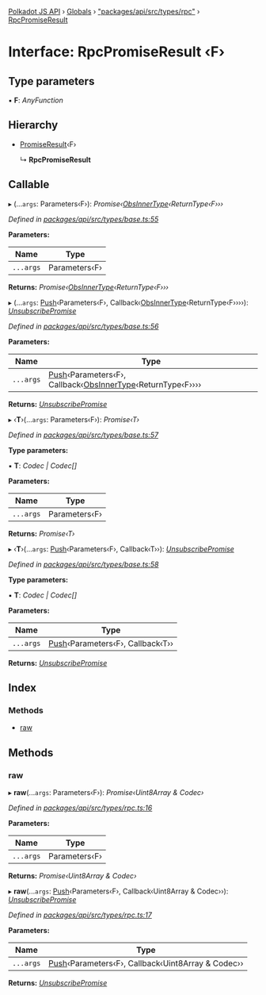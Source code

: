 [Polkadot JS API](../README.md) › [Globals](../globals.md) › ["packages/api/src/types/rpc"](../modules/_packages_api_src_types_rpc_.md) › [RpcPromiseResult](_packages_api_src_types_rpc_.rpcpromiseresult.md)

# Interface: RpcPromiseResult ‹**F**›

## Type parameters

▪ **F**: *AnyFunction*

## Hierarchy

* [PromiseResult](_packages_api_src_types_base_.promiseresult.md)‹F›

  ↳ **RpcPromiseResult**

## Callable

▸ (...`args`: Parameters‹F›): *Promise‹[ObsInnerType](../modules/_packages_api_src_types_base_.md#obsinnertype)‹ReturnType‹F›››*

*Defined in [packages/api/src/types/base.ts:55](https://github.com/polkadot-js/api/blob/e6806ed7f/packages/api/src/types/base.ts#L55)*

**Parameters:**

Name | Type |
------ | ------ |
`...args` | Parameters‹F› |

**Returns:** *Promise‹[ObsInnerType](../modules/_packages_api_src_types_base_.md#obsinnertype)‹ReturnType‹F›››*

▸ (...`args`: [Push](../modules/_packages_api_src_types_base_.md#push)‹Parameters‹F›, Callback‹[ObsInnerType](../modules/_packages_api_src_types_base_.md#obsinnertype)‹ReturnType‹F››››): *[UnsubscribePromise](../modules/_packages_api_src_types_base_.md#unsubscribepromise)*

*Defined in [packages/api/src/types/base.ts:56](https://github.com/polkadot-js/api/blob/e6806ed7f/packages/api/src/types/base.ts#L56)*

**Parameters:**

Name | Type |
------ | ------ |
`...args` | [Push](../modules/_packages_api_src_types_base_.md#push)‹Parameters‹F›, Callback‹[ObsInnerType](../modules/_packages_api_src_types_base_.md#obsinnertype)‹ReturnType‹F›››› |

**Returns:** *[UnsubscribePromise](../modules/_packages_api_src_types_base_.md#unsubscribepromise)*

▸ ‹**T**›(...`args`: Parameters‹F›): *Promise‹T›*

*Defined in [packages/api/src/types/base.ts:57](https://github.com/polkadot-js/api/blob/e6806ed7f/packages/api/src/types/base.ts#L57)*

**Type parameters:**

▪ **T**: *Codec | Codec[]*

**Parameters:**

Name | Type |
------ | ------ |
`...args` | Parameters‹F› |

**Returns:** *Promise‹T›*

▸ ‹**T**›(...`args`: [Push](../modules/_packages_api_src_types_base_.md#push)‹Parameters‹F›, Callback‹T››): *[UnsubscribePromise](../modules/_packages_api_src_types_base_.md#unsubscribepromise)*

*Defined in [packages/api/src/types/base.ts:58](https://github.com/polkadot-js/api/blob/e6806ed7f/packages/api/src/types/base.ts#L58)*

**Type parameters:**

▪ **T**: *Codec | Codec[]*

**Parameters:**

Name | Type |
------ | ------ |
`...args` | [Push](../modules/_packages_api_src_types_base_.md#push)‹Parameters‹F›, Callback‹T›› |

**Returns:** *[UnsubscribePromise](../modules/_packages_api_src_types_base_.md#unsubscribepromise)*

## Index

### Methods

* [raw](_packages_api_src_types_rpc_.rpcpromiseresult.md#raw)

## Methods

###  raw

▸ **raw**(...`args`: Parameters‹F›): *Promise‹Uint8Array & Codec›*

*Defined in [packages/api/src/types/rpc.ts:16](https://github.com/polkadot-js/api/blob/e6806ed7f/packages/api/src/types/rpc.ts#L16)*

**Parameters:**

Name | Type |
------ | ------ |
`...args` | Parameters‹F› |

**Returns:** *Promise‹Uint8Array & Codec›*

▸ **raw**(...`args`: [Push](../modules/_packages_api_src_types_base_.md#push)‹Parameters‹F›, Callback‹Uint8Array & Codec››): *[UnsubscribePromise](../modules/_packages_api_src_types_base_.md#unsubscribepromise)*

*Defined in [packages/api/src/types/rpc.ts:17](https://github.com/polkadot-js/api/blob/e6806ed7f/packages/api/src/types/rpc.ts#L17)*

**Parameters:**

Name | Type |
------ | ------ |
`...args` | [Push](../modules/_packages_api_src_types_base_.md#push)‹Parameters‹F›, Callback‹Uint8Array & Codec›› |

**Returns:** *[UnsubscribePromise](../modules/_packages_api_src_types_base_.md#unsubscribepromise)*
